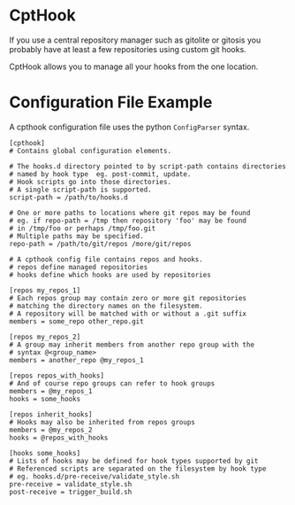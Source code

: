 CptHook
=======

If you use a central repository manager such as gitolite or gitosis you
probably have at least a few repositories using custom git hooks.

CptHook allows you to manage all your hooks from the one location.

Configuration File Example
==========================

A cpthook configuration file uses the python `ConfigParser` syntax.

    [cpthook]
    # Contains global configuration elements.

    # The hooks.d directory pointed to by script-path contains directories
    # named by hook type  eg. post-commit, update.
    # Hook scripts go into those directories.
    # A single script-path is supported.
    script-path = /path/to/hooks.d

    # One or more paths to locations where git repos may be found
    # eg. if repo-path = /tmp then repository 'foo' may be found
    # in /tmp/foo or perhaps /tmp/foo.git
    # Multiple paths may be specified.
    repo-path = /path/to/git/repos /more/git/repos
    
    # A cpthook config file contains repos and hooks.
    # repos define managed repositories
    # hooks define which hooks are used by repositories
    
    [repos my_repos_1]
    # Each repos group may contain zero or more git repositories
    # matching the directory names on the filesystem.
    # A repository will be matched with or without a .git suffix
    members = some_repo other_repo.git
    
    [repos my_repos_2]
    # A group may inherit members from another repo group with the
    # syntax @<group_name>
    members = another_repo @my_repos_1
    
    [repos repos_with_hooks]
    # And of course repo groups can refer to hook groups
    members = @my_repos_1
    hooks = some_hooks
    
    [repos inherit_hooks]
    # Hooks may also be inherited from repos groups
    members = @my_repos_2
    hooks = @repos_with_hooks
    
    [hooks some_hooks]
    # Lists of hooks may be defined for hook types supported by git
    # Referenced scripts are separated on the filesystem by hook type
    # eg. hooks.d/pre-receive/validate_style.sh
    pre-receive = validate_style.sh
    post-receive = trigger_build.sh
